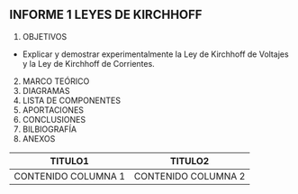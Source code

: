 **INFORME 1 LEYES DE KIRCHHOFF**
-
1. OBJETIVOS
- Explicar y demostrar experimentalmente la Ley de Kirchhoff de Voltajes y la Ley de
Kirchhoff de Corrientes.
2. MARCO TEÓRICO
3. DIAGRAMAS
4. LISTA DE COMPONENTES
5. APORTACIONES
6. CONCLUSIONES
7. BILBIOGRAFÍA
8. ANEXOS

| TITULO1| TITULO2|
| ----- | ---- |
| CONTENIDO COLUMNA 1 | CONTENIDO COLUMNA 2 |
